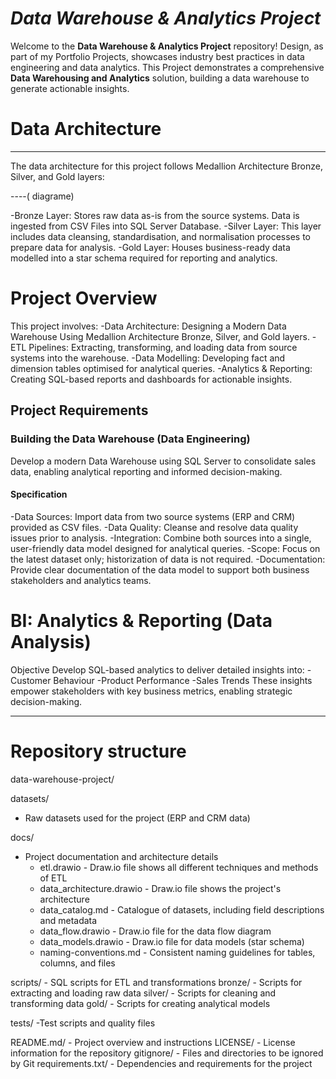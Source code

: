 # *Data Warehouse & Analytics Project* 
Welcome to the **Data Warehouse & Analytics Project** repository!
Design, as part of my Portfolio Projects, showcases industry best practices in data engineering and data analytics.
This Project demonstrates a comprehensive **Data Warehousing and Analytics** solution, building a data warehouse to generate actionable insights. 

# Data Architecture
--------------------------------------------------------------------------------------------------------------------------------------------------------------------
The data architecture for this project follows Medallion Architecture Bronze, Silver, and Gold layers:

----( diagrame)

-Bronze Layer: Stores raw data as-is from the source systems. Data is ingested from CSV Files into SQL Server Database.
-Silver Layer: This layer includes data cleansing, standardisation, and normalisation processes to prepare data for analysis.
-Gold Layer: Houses business-ready data modelled into a star schema required for reporting and analytics.

# Project Overview
This project involves:
-Data Architecture: Designing a Modern Data Warehouse Using Medallion Architecture Bronze, Silver, and Gold layers.
-ETL Pipelines: Extracting, transforming, and loading data from source systems into the warehouse.
-Data Modelling: Developing fact and dimension tables optimised for analytical queries.
-Analytics & Reporting: Creating SQL-based reports and dashboards for actionable insights.

## Project Requirements

### Building the Data Warehouse (Data Engineering)
Develop a modern Data Warehouse using SQL Server to consolidate sales data, enabling analytical reporting and informed decision-making.

#### Specification
-Data Sources: Import data from two source systems (ERP and CRM) provided as CSV files.
-Data Quality: Cleanse and resolve data quality issues prior to analysis.
-Integration: Combine both sources into a single, user-friendly data model designed for analytical queries.
-Scope: Focus on the latest dataset only; historization of data is not required.
-Documentation: Provide clear documentation of the data model to support both business stakeholders and analytics teams.

# BI: Analytics & Reporting (Data Analysis)
Objective
Develop SQL-based analytics to deliver detailed insights into:
-Customer Behaviour
-Product Performance
-Sales Trends
These insights empower stakeholders with key business metrics, enabling strategic decision-making.



--------------------------------------------------------------------------------------------------------------------------------------------------------------------

# Repository structure

data-warehouse-project/

datasets/                            
- Raw datasets used for the project (ERP and CRM data)

docs/                                
- Project documentation and architecture details
   - etl.drawio                      - Draw.io file shows all different techniques and methods of ETL
   - data_architecture.drawio        - Draw.io file shows the project's architecture
   - data_catalog.md                 - Catalogue of datasets, including field descriptions and metadata
   - data_flow.drawio                - Draw.io file for the data flow diagram
   - data_models.drawio              - Draw.io file for data models (star schema)
   - naming-conventions.md           - Consistent naming guidelines for tables, columns, and files

scripts/                             - SQL scripts for ETL and transformations
bronze/                              - Scripts for extracting and loading raw data
silver/                              - Scripts for cleaning and transforming data
gold/                                - Scripts for creating analytical models

tests/                               -Test scripts and quality files

 README.md/                           - Project overview and instructions
 LICENSE/                             - License information for the repository
 gitignore/                           - Files and directories to be ignored by Git
 requirements.txt/                    - Dependencies and requirements for the project



